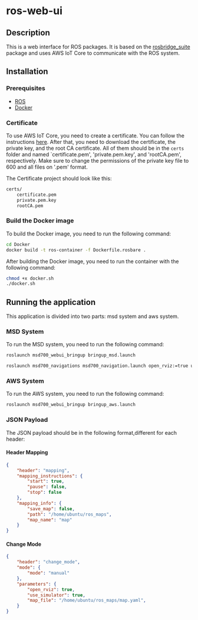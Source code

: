 # ros-web-ui

## Description
This is a web interface for ROS packages. It is based on the [rosbridge_suite](http://wiki.ros.org/rosbridge_suite) package and uses AWS IoT Core to communicate with the ROS system.

## Installation
### Prerequisites
- [ROS](http://wiki.ros.org/ROS/Installation)
- [Docker](https://docs.docker.com/get-docker/)

### Certificate
To use AWS IoT Core, you need to create a certificate. You can follow the instructions [here](https://docs.aws.amazon.com/iot/latest/developerguide/create-device-certificate.html). After that, you need to download the certificate, the private key, and the root CA certificate. All of them should be in the `certs` folder and named `certificate.pem', 'private.pem.key', and 'rootCA.pem', respectively. Make sure to change the permissions of the private key file to 600 and all files on '.pem' format.

The Certificate project should look like this:
```bash
certs/
    certificate.pem
    private.pem.key
    rootCA.pem
```

### Build the Docker image
To build the Docker image, you need to run the following command:
```bash
cd Docker
docker build -t ros-container -f Dockerfile.rosbare . 
```

After building the Docker image, you need to run the container with the following command:
```bash
chmod +x docker.sh
./docker.sh
```

## Running the application
This application is divided into two parts: msd system and aws system.
### MSD System
To run the MSD system, you need to run the following command:
```bash
roslaunch msd700_webui_bringup bringup_msd.launch

roslaunch msd700_navigations msd700_navigation.launch open_rviz:=true use_simulator:=true
```

### AWS System
To run the AWS system, you need to run the following command:
```bash
roslaunch msd700_webui_bringup bringup_aws.launch
```


### JSON Payload
The JSON payload should be in the following format,different for each header:
#### Header Mapping
```json
{
    "header": "mapping",
    "mapping_instructions": {
        "start": true,
        "pause": false,
        "stop": false
    },
    "mapping_info": {
        "save_map": false,
        "path": "/home/ubuntu/ros_maps",
        "map_name": "map"
    }      
}
```

#### Change Mode
```json
{
    "header": "change_mode",
    "mode": {
        "mode": "manual"
    },
    "parameters": {
        "open_rviz": true,
        "use_simulator": true,
        "map_file": "/home/ubuntu/ros_maps/map.yaml",
    }
}
```